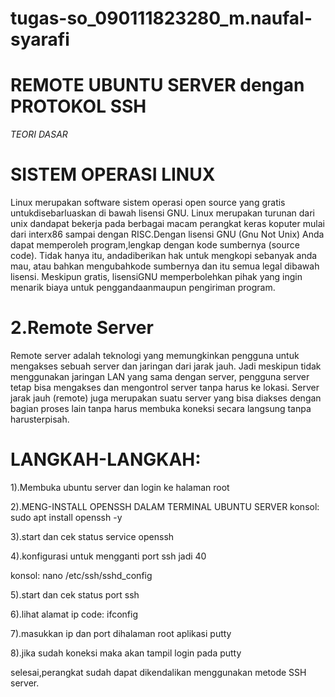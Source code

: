 # tugas-so_090111823280_m.naufal-syarafi
# REMOTE UBUNTU SERVER dengan PROTOKOL SSH
*TEORI DASAR*
# SISTEM OPERASI LINUX
Linux merupakan software sistem operasi open source yang gratis untukdisebarluaskan di bawah lisensi GNU. Linux merupakan turunan dari unix dandapat bekerja pada berbagai macam perangkat keras koputer mulai dari interx86 sampai dengan RISC.Dengan lisensi GNU (Gnu Not Unix) Anda dapat memperoleh program,lengkap dengan kode sumbernya (source code). Tidak hanya itu, andadiberikan hak untuk mengkopi sebanyak anda mau, atau bahkan mengubahkode sumbernya dan itu semua legal dibawah lisensi. Meskipun gratis, lisensiGNU memperbolehkan pihak yang ingin menarik biaya untuk penggandaanmaupun pengiriman program.

# 2.Remote Server
Remote server adalah teknologi yang memungkinkan pengguna untuk mengakses sebuah server dan jaringan dari jarak jauh. Jadi meskipun tidak menggunakan jaringan LAN yang sama dengan server, pengguna server tetap bisa mengakses dan mengontrol server tanpa harus ke lokasi. Server jarak jauh (remote) juga merupakan suatu server yang bisa diakses dengan bagian proses lain tanpa harus membuka koneksi secara langsung tanpa harusterpisah.

# LANGKAH-LANGKAH:
1).Membuka ubuntu server dan login ke halaman root

2).MENG-INSTALL OPENSSH DALAM TERMINAL UBUNTU SERVER konsol: sudo apt install openssh -y

3).start dan cek status service openssh

4).konfigurasi untuk mengganti port ssh jadi 40

konsol: nano /etc/ssh/sshd_config

5).start dan cek status port ssh

6).lihat alamat ip code: ifconfig

7).masukkan ip dan port dihalaman root aplikasi putty

8).jika sudah koneksi maka akan tampil login pada putty

selesai,perangkat sudah dapat dikendalikan menggunakan metode SSH server.
